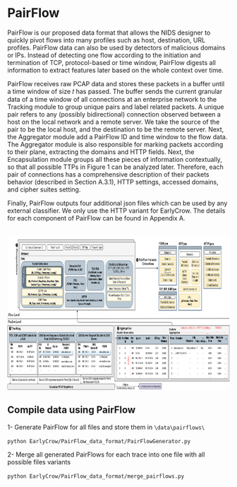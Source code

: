 # PairFlow

PairFlow is our proposed data format that allows the NIDS designer to quickly pivot flows into many profiles such as host, destination,
URL profiles. PairFlow data can also be used by detectors of malicious domains or IPs. Instead of detecting one flow according to the
initiation and termination of TCP, protocol-based or time window, PairFlow digests all information to extract features later based on
the whole context over time.

PairFlow receives raw PCAP data and stores these packets in a buffer until a time window of size 𝑡 has passed. The buffer sends
the current granular data of a time window of all connections at an enterprise network to the Tracking module to group unique pairs and label related packets. A unique pair refers to any (possibly
bidirectional) connection observed between a host on the local network and a remote server. We take the source of the pair to be
the local host, and the destination to be the remote server. Next, the Aggregator module add a PairFlow ID and time window to the
flow data. The Aggregator module is also responsible for marking packets according to their plane, extracting the domains and HTTP
fields. Next, the Encapsulation module groups all these pieces of information contextually, so that all possible TTPs in Figure 1 can
be analyzed later. Therefore, each pair of connections has a comprehensive description of their packets behavior (described in Section
A.3.1), HTTP settings, accessed domains, and cipher suites setting.

Finally, PairFlow outputs four additional json files which can be used by any external classifier. We only use the HTTP variant for
EarlyCrow. The details for each component of PairFlow can be found in Appendix A.


<br />
<div align="center">
  <a href="https://github.com/ICL-ml4csec/EarlyCrowAPT/tree/main/EarlyCrow/PairFlow_data_format/">
    <img src="https://raw.githubusercontent.com/ICL-ml4csec/EarlyCrowAPT/main/EarlyCrow/PairFlow_data_format/figures/PairFlow_arch.png" class="center"  width="1039" height="350">
  </a>

  </p>
</div>

## Compile data using PairFlow
1- Generate PairFlow for all files and store them in `\data\pairflows\`

``` python EarlyCrow/PairFlow_data_format/PairFlowGenerator.py ```

2- Merge all generated PairFlows for each trace into one file with all possible files variants

``` python EarlyCrow/PairFlow_data_format/merge_pairflows.py ```





